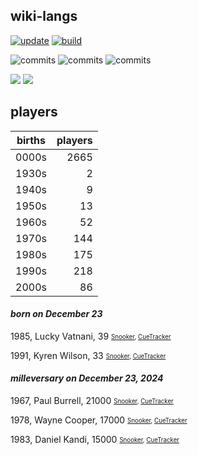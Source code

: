 ## wiki-langs
[![update](https://github.com/dreamerminsk/wiki-langs/actions/workflows/update-tables.yml/badge.svg)](https://github.com/dreamerminsk/wiki-langs/actions/workflows/update-tables.yml)
[![build](https://github.com/dreamerminsk/wiki-langs/actions/workflows/build.yml/badge.svg)](https://github.com/dreamerminsk/wiki-langs/actions/workflows/build.yml)

![commits](https://img.shields.io/github/commit-activity/y/dreamerminsk/wiki-langs)
![commits](https://img.shields.io/github/commit-activity/m/dreamerminsk/wiki-langs)
![commits](https://img.shields.io/github/commit-activity/w/dreamerminsk/wiki-langs)

![](https://img.shields.io/github/languages/code-size/dreamerminsk/wiki-langs)
![](https://img.shields.io/github/repo-size/dreamerminsk/wiki-langs)

## players
| births | players |
| :----: | ------: |
| 0000s | 2665 |
| 1930s | 2 |
| 1940s | 9 |
| 1950s | 13 |
| 1960s | 52 |
| 1970s | 144 |
| 1980s | 175 |
| 1990s | 218 |
| 2000s | 86 |

#### ***born on December 23***
1985, Lucky Vatnani, 39 <sub><sup>[Snooker](http://www.snooker.org/res/index.asp?player=201), [CueTracker](http://cuetracker.net/Players/lucky-vatnani/)</sup></sub>

1991, Kyren Wilson, 33 <sub><sup>[Snooker](http://www.snooker.org/res/index.asp?player=39), [CueTracker](http://cuetracker.net/Players/kyren-wilson/)</sup></sub>


#### ***milleversary on December 23, 2024***
1967, Paul Burrell, 21000 <sub><sup>[Snooker](http://www.snooker.org/res/index.asp?player=2001), [CueTracker](http://cuetracker.net/Players/paul-burrell/)</sup></sub>

1978, Wayne Cooper, 17000 <sub><sup>[Snooker](http://www.snooker.org/res/index.asp?player=494), [CueTracker](http://cuetracker.net/Players/wayne-cooper/)</sup></sub>

1983, Daniel Kandi, 15000 <sub><sup>[Snooker](http://www.snooker.org/res/index.asp?player=1170), [CueTracker](http://cuetracker.net/Players/daniel-kandi/)</sup></sub>



